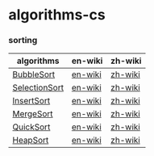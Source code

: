 # algorithms-cs


### sorting
| algorithms| en-wiki|zh-wiki|
|---|---|---|
| [BubbleSort](https://github.com/researchlab/algorithms-cs/tree/master/sorting/bubble)| [en-wiki](https://en.wikipedia.org/wiki/Bubble_sort) |[zh-wiki](https://zh.wikipedia.org/wiki/%E5%86%92%E6%B3%A1%E6%8E%92%E5%BA%8F)|
|[SelectionSort](https://github.com/researchlab/algorithms-cs/tree/master/sorting/selection)| [en-wiki](https://en.wikipedia.org/wiki/Selection_sort) |[zh-wiki](https://zh.wikipedia.org/wiki/%E9%80%89%E6%8B%A9%E6%8E%92%E5%BA%8F)|
|[InsertSort](https://github.com/researchlab/algorithms-cs/tree/master/sorting/insert)| [en-wiki](https://en.wikipedia.org/wiki/Insertion_sort) |[zh-wiki](https://zh.wikipedia.org/wiki/%E6%8F%92%E5%85%A5%E6%8E%92%E5%BA%8F)|
|[MergeSort](https://github.com/researchlab/algorithms-cs/tree/master/sorting/merge)| [en-wiki](https://en.wikipedia.org/wiki/Merge_sort) |[zh-wiki](https://zh.wikipedia.org/wiki/%E5%BD%92%E5%B9%B6%E6%8E%92%E5%BA%8F)|
|[QuickSort](https://github.com/researchlab/algorithms-cs/tree/master/sorting/quicksort)| [en-wiki](https://en.wikipedia.org/wiki/Quicksort) |[zh-wiki](https://zh.wikipedia.org/wiki/%E5%BF%AB%E9%80%9F%E6%8E%92%E5%BA%8F)|
|[HeapSort](https://github.com/researchlab/algorithms-cs/tree/master/sorting/heap)| [en-wiki](https://en.wikipedia.org/wiki/Heapsort) |[zh-wiki](https://zh.wikipedia.org/wiki/%E5%A0%86%E6%8E%92%E5%BA%8F)|


